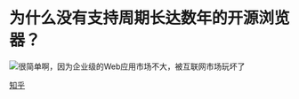 # 为什么没有支持周期长达数年的开源浏览器？
![很简单啊，因为企业级的Web应用市场不大，被互联网市场玩坏了](https://ww2.sinaimg.cn/large/005BYqpgly1g03o923vtpj30m60c3mxr.jpg)

[知乎](https://www.zhihu.com/question/310511853/answer/595628579)
